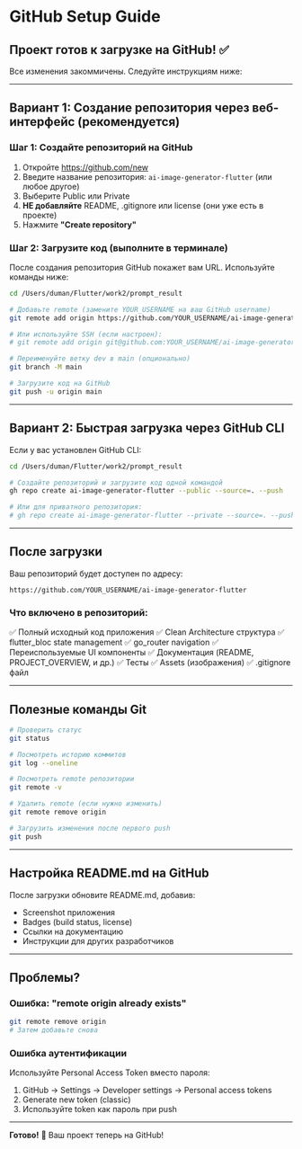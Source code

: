 # GitHub Setup Guide

## Проект готов к загрузке на GitHub! ✅

Все изменения закоммичены. Следуйте инструкциям ниже:

---

## Вариант 1: Создание репозитория через веб-интерфейс (рекомендуется)

### Шаг 1: Создайте репозиторий на GitHub
1. Откройте https://github.com/new
2. Введите название репозитория: `ai-image-generator-flutter` (или любое другое)
3. Выберите Public или Private
4. **НЕ добавляйте** README, .gitignore или license (они уже есть в проекте)
5. Нажмите **"Create repository"**

### Шаг 2: Загрузите код (выполните в терминале)

После создания репозитория GitHub покажет вам URL. Используйте команды ниже:

```bash
cd /Users/duman/Flutter/work2/prompt_result

# Добавьте remote (замените YOUR_USERNAME на ваш GitHub username)
git remote add origin https://github.com/YOUR_USERNAME/ai-image-generator-flutter.git

# Или используйте SSH (если настроен):
# git remote add origin git@github.com:YOUR_USERNAME/ai-image-generator-flutter.git

# Переименуйте ветку dev в main (опционально)
git branch -M main

# Загрузите код на GitHub
git push -u origin main
```

---

## Вариант 2: Быстрая загрузка через GitHub CLI

Если у вас установлен GitHub CLI:

```bash
cd /Users/duman/Flutter/work2/prompt_result

# Создайте репозиторий и загрузите код одной командой
gh repo create ai-image-generator-flutter --public --source=. --push

# Или для приватного репозитория:
# gh repo create ai-image-generator-flutter --private --source=. --push
```

---

## После загрузки

Ваш репозиторий будет доступен по адресу:
```
https://github.com/YOUR_USERNAME/ai-image-generator-flutter
```

### Что включено в репозиторий:

✅ Полный исходный код приложения
✅ Clean Architecture структура
✅ flutter_bloc state management
✅ go_router navigation
✅ Переиспользуемые UI компоненты
✅ Документация (README, PROJECT_OVERVIEW, и др.)
✅ Тесты
✅ Assets (изображения)
✅ .gitignore файл

---

## Полезные команды Git

```bash
# Проверить статус
git status

# Посмотреть историю коммитов
git log --oneline

# Посмотреть remote репозитории
git remote -v

# Удалить remote (если нужно изменить)
git remote remove origin

# Загрузить изменения после первого push
git push
```

---

## Настройка README.md на GitHub

После загрузки обновите README.md, добавив:
- Screenshot приложения
- Badges (build status, license)
- Ссылки на документацию
- Инструкции для других разработчиков

---

## Проблемы?

### Ошибка: "remote origin already exists"
```bash
git remote remove origin
# Затем добавьте снова
```

### Ошибка аутентификации
Используйте Personal Access Token вместо пароля:
1. GitHub → Settings → Developer settings → Personal access tokens
2. Generate new token (classic)
3. Используйте token как пароль при push

---

**Готово!** 🎉 Ваш проект теперь на GitHub!

